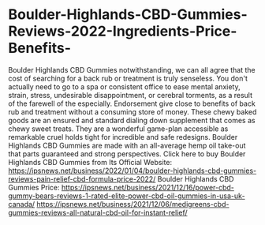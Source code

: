 # Boulder-Highlands-CBD-Gummies-Reviews-2022-Ingredients-Price-Benefits-
Boulder Highlands CBD Gummies notwithstanding, we can all agree that the cost of searching for a back rub or treatment is truly senseless. You don't actually need to go to a spa or consistent office to ease mental anxiety, strain, stress, undesirable disappointment, or cerebral torments, as a result of the farewell of the especially. Endorsement give close to benefits of back rub and treatment without a consuming store of money. These chewy baked goods are an ensured and standard dialing down supplement that comes as chewy sweet treats. They are a wonderful game-plan accessible as remarkable cruel holds tight for incredible and safe redesigns. Boulder Highlands CBD Gummies are made with an all-average hemp oil take-out that parts guaranteed and strong perspectives. Click here to buy Boulder Highlands CBD Gummies from Its Official Website: https://ipsnews.net/business/2022/01/04/boulder-highlands-cbd-gummies-reviews-pain-relief-cbd-formula-price-2022/  Boulder Highlands CBD Gummies Price: https://ipsnews.net/business/2021/12/16/power-cbd-gummy-bears-reviews-1-rated-elite-power-cbd-oil-gummies-in-usa-uk-canada/  https://ipsnews.net/business/2021/12/06/medigreens-cbd-gummies-reviews-all-natural-cbd-oil-for-instant-relief/

